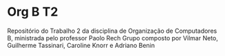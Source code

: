 # Org B T2

Repositório do Trabalho 2 da disciplina de Organização de Computadores B, ministrada pelo professor Paolo Rech
Grupo composto por Vilmar Neto, Guilherme Tassinari, Caroline Knorr e Adriano Benin
